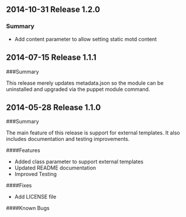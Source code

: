 ## 2014-10-31 Release 1.2.0
### Summary
- Add content parameter to allow setting static motd content

## 2014-07-15 Release 1.1.1
###Summary

This release merely updates metadata.json so the module can be uninstalled and
upgraded via the puppet module command.

## 2014-05-28 Release 1.1.0
###Summary

The main feature of this release is support for external templates.
It also includes documentation and testing improvements.

####Features

- Added class parameter to support external templates
- Updated README documentation
- Improved Testing 

####Fixes

- Add LICENSE file 

####Known Bugs
